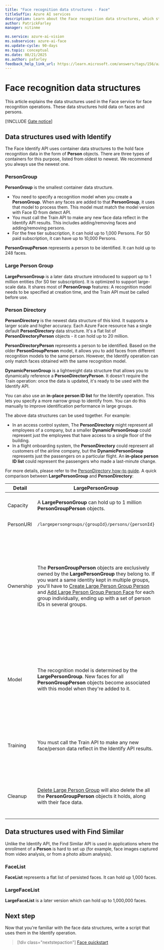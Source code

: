 ```yaml
---
title: "Face recognition data structures - Face"
titleSuffix: Azure AI services
description: Learn about the Face recognition data structures, which store data on faces and persons.
author: PatrickFarley
manager: nitinme

ms.service: azure-ai-vision
ms.subservice: azure-ai-face
ms.update-cycle: 90-days
ms.topic: conceptual
ms.date: 08/21/2025
ms.author: pafarley
feedback_help_link_url: https://learn.microsoft.com/answers/tags/156/azure-face
---
```


# Face recognition data structures

This article explains the data structures used in the Face service for face recognition operations. These data structures hold data on faces and persons.

[!INCLUDE [Gate notice](./includes/identity-gate-notice.md)]

## Data structures used with Identify 

The Face Identify API uses container data structures to the hold face recognition data in the form of **Person** objects. There are three types of containers for this purpose, listed from oldest to newest. We recommend you always use the newest one. 

### PersonGroup 

**PersonGroup** is the smallest container data structure.
- You need to specify a recognition model when you create a **PersonGroup**. When any faces are added to that **PersonGroup**, it uses that model to process them. This model must match the model version with Face ID from detect API.
- You must call the Train API to make any new face data reflect in the Identify API results. This includes adding/removing faces and adding/removing persons.
- For the free tier subscription, it can hold up to 1,000 Persons. For S0 paid subscription, it can have up to 10,000 Persons.  

 **PersonGroupPerson** represents a person to be identified. It can hold up to 248 faces.

### Large Person Group 

**LargePersonGroup** is a later data structure introduced to support up to 1 million entities (for S0 tier subscription). It is optimized to support large-scale data. It shares most of **PersonGroup** features: A recognition model needs to be specified at creation time, and the Train API must be called before use.



### Person Directory 

**PersonDirectory** is the newest data structure of this kind. It supports a larger scale and higher accuracy. Each Azure Face resource has a single default **PersonDirectory** data structure. It's a flat list of **PersonDirectoryPerson** objects - it can hold up to 20 million.

**PersonDirectoryPerson** represents a person to be identified. Based on the older **PersonGroupPerson** model, it allows you to add faces from different recognition models to the same person. However, the Identify operation can only match faces obtained with the same recognition model. 

**DynamicPersonGroup** is a lightweight data structure that allows you to dynamically reference a **PersonDirectoryPerson**. It doesn't require the Train operation: once the data is updated, it's ready to be used with the Identify API.

You can also use an **in-place person ID list** for the Identify operation. This lets you specify a more narrow group to identify from. You can do this manually to improve identification performance in large groups. 

The above data structures can be used together. For example: 
- In an access control system, The **PersonDirectory** might represent all employees of a company, but a smaller **DynamicPersonGroup** could represent just the employees that have access to a single floor of the building.
- In a flight onboarding system, the **PersonDirectory** could represent all customers of the airline company, but the **DynamicPersonGroup** represents just the passengers on a particular flight. An **in-place person ID list** could represent the passengers who made a last-minute change.

For more details, please refer to the [PersonDirectory how-to guide](./how-to/use-persondirectory.md). A quick comparison between **LargePersonGroup** and **PersonDirectory**:

| Detail | LargePersonGroup | PersonDirectory |
| --- | --- | --- |
| Capacity | A **LargePersonGroup** can hold up to 1 million **PersonGroupPerson** objects. | The collection can store up to 20 millions **PersonDirectoryPerson** identities. |
| PersonURI | `/largepersongroups/{groupId}/persons/{personId}` | `(/v1.0-preview-or-above)/persons/{personId}` |
| Ownership | The **PersonGroupPerson** objects are exclusively owned by the **LargePersonGroup** they belong to. If you want a same identity kept in multiple groups, you'll have to [Create Large Person Group Person](/rest/api/face/person-group-operations/create-large-person-group-person) and [Add Large Person Group Person Face](/rest/api/face/person-group-operations/add-large-person-group-person-face) for each group individually, ending up with a set of person IDs in several groups. | The **PersonDirectoryPerson** objects are directly stored inside the **PersonDirectory**, as a flat list. You can use an in-place person ID list to [Identify From Person Directory](/rest/api/face/face-recognition-operations/identify-from-person-directory), or optionally [Create Dynamic Person Group](/rest/api/face/person-directory-operations/create-dynamic-person-group) and hybridly include a person into the group. A created **PersonDirectoryPerson** object can be referenced by multiple **DynamicPersonGroup** without duplication. |
| Model | The recognition model is determined by the **LargePersonGroup**. New faces for all **PersonGroupPerson** objects become associated with this model when they're added to it. | The **PersonDirectoryPerson** object prepares separated storage per recognition model. You can specify the model when you add new faces, but the Identify API can only match faces obtained with the same recognition model, that is associated with the query faces. |
| Training | You must call the Train API to make any new face/person data reflect in the Identify API results. | There's no need to make Train calls, but API such as [Add Person Face](/rest/api/face/person-directory-operations/add-person-face) becomes a long running operation, which means you should use the response header "Operation-Location" to check if the update completes. |
| Cleanup | [Delete Large Person Group](/rest/api/face/person-group-operations/delete-large-person-group) will also delete the all the **PersonGroupPerson** objects it holds, along with their face data. | [Delete Dynamic Person Group](/rest/api/face/person-directory-operations/delete-dynamic-person-group) will only unreference the **PersonDirectoryPerson**. To delete actual person and the face data, see [Delete Person](/rest/api/face/person-directory-operations/delete-person). |


## Data structures used with Find Similar 

Unlike the Identify API, the Find Similar API is used in applications where the enrollment of a **Person** is hard to set up (for example, face images captured from video analysis, or from a photo album analysis).

### FaceList 

**FaceList** represents a flat list of persisted faces. It can hold up 1,000 faces.

### LargeFaceList 

**LargeFaceList** is a later version which can hold up to 1,000,000 faces.

## Next step

Now that you're familiar with the face data structures, write a script that uses them in the Identify operation.

> [!div class="nextstepaction"]
> [Face quickstart](./quickstarts-sdk/identity-client-library.md)
